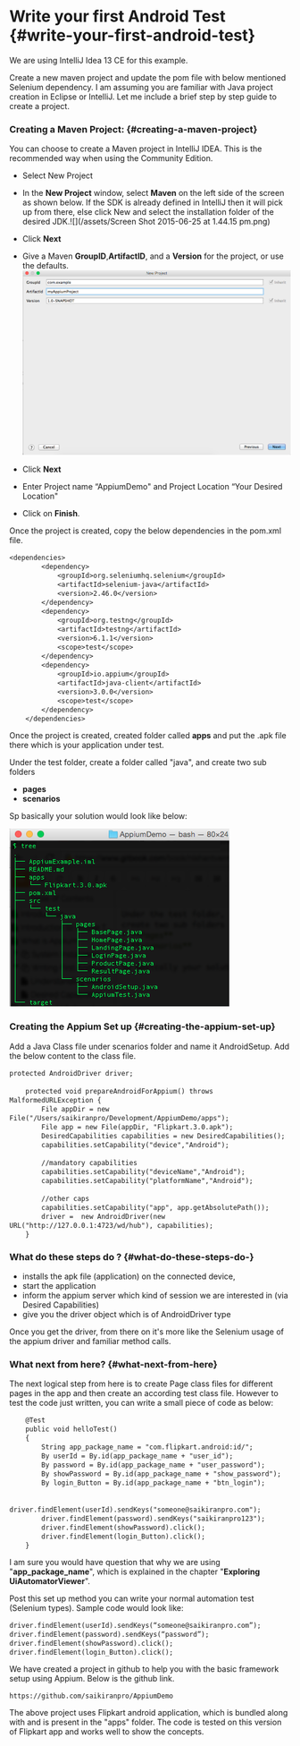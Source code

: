 # Write your first Android Test {#write-your-first-android-test}

We are using IntelliJ Idea 13 CE for this example.

Create a new maven project and update the pom file with below mentioned Selenium dependency. I am assuming you are familiar with Java project creation in Eclipse or IntelliJ. Let me include a brief step by step guide to create a project.

### Creating a Maven Project: {#creating-a-maven-project}

You can choose to create a Maven project in IntelliJ IDEA. This is the recommended way when using the Community Edition.

* Select New Project
* In the **New Project** window, select **Maven** on the left side of the screen as shown below. If the SDK is already defined in IntelliJ then it will pick up from there, else click New and select the installation folder of the desired JDK.![](/assets/Screen Shot 2015-06-25 at 1.44.15 pm.png)

* Click **Next**
* Give a Maven **GroupID**,**ArtifactID**, and a **Version** for the project, or use the defaults.![](/assets/1.png)

* Click **Next**
* Enter Project name “AppiumDemo" and Project Location “Your Desired Location"
* Click on **Finish**.

Once the project is created, copy the below dependencies in the pom.xml file.

```
<dependencies>
        <dependency>
            <groupId>org.seleniumhq.selenium</groupId>
            <artifactId>selenium-java</artifactId>
            <version>2.46.0</version>
        </dependency>
        <dependency>
            <groupId>org.testng</groupId>
            <artifactId>testng</artifactId>
            <version>6.1.1</version>
            <scope>test</scope>
        </dependency>
        <dependency>
            <groupId>io.appium</groupId>
            <artifactId>java-client</artifactId>
            <version>3.0.0</version>
            <scope>test</scope>
        </dependency>
    </dependencies>
```

Once the project is created, created folder called **apps** and put the .apk file there which is your application under test.

Under the test folder, create a folder called "java", and create two sub folders

* **pages**
* **scenarios**

Sp basically your solution would look like below:

![](/assets/project_tree.png)

### Creating the Appium Set up {#creating-the-appium-set-up}

Add a Java Class file under scenarios folder and name it AndroidSetup. Add the below content to the class file.

```
protected AndroidDriver driver;

    protected void prepareAndroidForAppium() throws MalformedURLException {
        File appDir = new File("/Users/saikiranpro/Development/AppiumDemo/apps");
        File app = new File(appDir, "Flipkart.3.0.apk");
        DesiredCapabilities capabilities = new DesiredCapabilities();
        capabilities.setCapability("device","Android");

        //mandatory capabilities
        capabilities.setCapability("deviceName","Android");
        capabilities.setCapability("platformName","Android");

        //other caps
        capabilities.setCapability("app", app.getAbsolutePath());
        driver =  new AndroidDriver(new URL("http://127.0.0.1:4723/wd/hub"), capabilities);
    }

```

### What do these steps do ? {#what-do-these-steps-do-}

* installs the apk file \(application\) on the connected device,
* start the application
* inform the appium server which kind of session we are interested in \(via Desired Capabilities\)
* give you the driver object which is of AndroidDriver type

Once you get the driver, from there on it's more like the Selenium usage of the appium driver and familiar method calls.

### What next from here? {#what-next-from-here}

The next logical step from here is to create Page class files for different pages in the app and then create an according test class file. However to test the code just written, you can write a small piece of code as below:

```
    @Test
    public void helloTest()
    {
        String app_package_name = "com.flipkart.android:id/";
        By userId = By.id(app_package_name + "user_id");
        By password = By.id(app_package_name + "user_password");
        By showPassword = By.id(app_package_name + "show_password");
        By login_Button = By.id(app_package_name + "btn_login");

        driver.findElement(userId).sendKeys("someone@saikiranpro.com");
        driver.findElement(password).sendKeys("saikiranpro123");
        driver.findElement(showPassword).click();
        driver.findElement(login_Button).click();
    }

```

I am sure you would have question that why we are using "**app\_package\_name**", which is explained in the chapter "**Exploring UiAutomatorViewer**".

Post this set up method you can write your normal automation test \(Selenium types\). Sample code would look like:

```
driver.findElement(userId).sendKeys(“someone@saikiranpro.com”);
driver.findElement(password).sendKeys(“password”);
driver.findElement(showPassword).click();
driver.findElement(login_Button).click();

```

We have created a project in github to help you with the basic framework setup using Appium. Below is the github link.

```
https://github.com/saikiranpro/AppiumDemo
```

The above project uses Flipkart android application, which is bundled along with and is present in the "apps" folder. The code is tested on this version of Flipkart app and works well to show the concepts.

